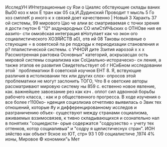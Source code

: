 ИсследУН ИНтетрационные су Язи о Циаляс
обствующие склады ваних Вы00 коз к мох Ё тран как
05 са,И.Дудинский Проводит т мысль 5 Го хоз
смплеК р иного
к х связей доет качественно | Новый 3 Характь
37 ой системы, 99 мирового Цао че алии
вс
сматриваемая с точки зрения я дости
гнутон 6
"12° ахдународных СО илиСтИЧЬских о ОТНОве ния ея аазито-
сти омизёская интеграция вНотупает как чо
экон ого социалистического ХОЗЯЙСТВ а0), отв
ий 08
Таковы основные о ствующие = в ооветской па
ре подходы к периодизации становления и
р? ппалистической системы.
с
УЧНОЙ дите
Ззития иарозой
х х
х
Рассмотренная  рактовка Основных” категорий, аскрызасцах
ость мировой системы социализма как СоЦиально-истораческо-
сн ления, а также этапов ее развития Свидетельствует об
г НСиБном исследовании этой ` проблематики 8 советской изучноя
ЕНТ
8.
Я, вствующие различия в истолковании тех или других слох-
опросов этой проблематики не могут заслонить ТОГО, Что
8
е оветские авторы рассматривают мировую систему ны
859 с. ественно новое явление, как. важнейшее завоезание рез
как кэч . оплот сил
адвонной борьбы рабочего класса, : как и р
общественного прогресса. В ходе изучения о все более г1100ко-
нденция
социзлизиа отчетливо выявилась о Звик тех отношений, которые
#у и дифференцированному исследов и разграничению объех-
существуют между странами социализма, аживаемых вззимосвязев, к
тивно складывающихся и сознательно нал в понятиях "социедисти-
орые содержатся "содрузество =
учету тех оттенков, котор сощиаливыа" и "содру
я
 щелистичеснух стран".
ИОН зяйство как объект
9ское хо ЮТ, стр» 93
1 09 социалистиче ‚1974 4%
ионы, Мировое © кономики"ь Мет
